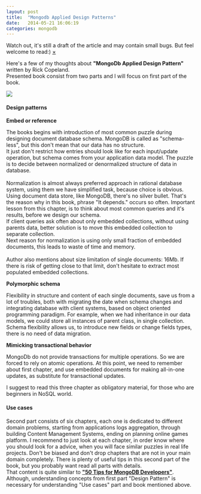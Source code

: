 ```yaml
---
layout: post
title:  "Mongodb Applied Design Patterns"
date:   2014-05-21 16:06:19
categories: mongodb
---
```


<div data-alert class="alert-box secondary">
  Watch out, it's still a draft of the article and may contain small bugs. But feel welcome to read:)
  <a href="#" class="close">&times;</a>
</div>

Here's a few of my thoughts about **"MongoDb Applied Design Pattern"** written by Rick Copeland.
<br>
Presented book consist from two parts and I will focus on first part of the book.
<br>

<a href="http://shop.oreilly.com/product/0636920027041.do">
  <img src="http://akamaicovers.oreilly.com/images/0636920027041/cat.gif" />
</a>

#### Design patterns


**Embed or reference**

The books begins with introduction of most common puzzle during designing document database schema.
MongoDB is called as "schema-less", but this don't mean that our data has no structure.
<br>
It just don't restrict how entries should look like for each input/update operation, but schema comes from
your application data model. The puzzle is to decide between normalized or denormalized structure of
data in database.
<br>
<br>
Normalization is almost always preferred approach in rational database system,
using them we have simplified task, because choice is obvious. Using document data store, like MongoDB,
there's no silver bullet.
That's the reason why in this book, phrase "It depends." occurs so often.
Important lesson from this chapter, is to think about most common queries and it's results,
before we design our schema.
<br>
If client queries ask often about only embedded collections, without using parents data,
better solution is to move this embedded collection to separate collection.
<br>
Next reason for normalization is using only small fraction of embedded documents,
this leads to waste of time and memory.
<br>
<br>
Author also mentions about size limitation of single documents: 16Mb.
If there is risk of getting close to that limit,
don't hesitate to extract most populated embedded collections.


**Polymorphic schema**

Flexibility in structure and content of each single documents, save us from a lot of troubles,
both with migrating the date when schema changes and integrating database with client systems,
based on object oriented programming paradigm.
For example, when we had inheritance in our data models, we could store all instances of parent class,
in single collection. Schema flexibility allows us, to introduce new fields or change fields types, there is no need of data migration.

**Mimicking transactional behavior**

MongoDb do not provide transactions for multiple operations. So we are forced to rely on atomic operations.
At this point, we need to remember about first chapter, and use embedded documents for making all-in-one updates,
as substitute for transactional updates.

I suggest to read this three chapter as obligatory material, for those who are beginners in NoSQL world.

#### Use cases

Second part consists of six chapters, each one is dedicated to different domain problems,
starting from applications logs aggregation, through building Content Management Systems,
ending on planning online games platform.
I recommend to just look at each chapter, in order know where you should look for a advice,
when you will face similar puzzles in real life projects.
Don't be biased and don't drop chapters that are not in your main domain completely.
There is plenty of useful tips in this second part of the book, but you probably want
read all parts with details.
<br>
That content is quite similar to **["50 Tips for MongoDB Developers"](http://shop.oreilly.com/product/0636920019893.do)**.
Although, understanding concepts from first part "Design Pattern" is necessary for
understanding "Use cases" part and book mentioned above.
